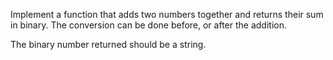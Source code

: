 Implement a function that adds two numbers together and returns their sum in binary.
The conversion can be done before, or after the addition.

The binary number returned should be a string.
